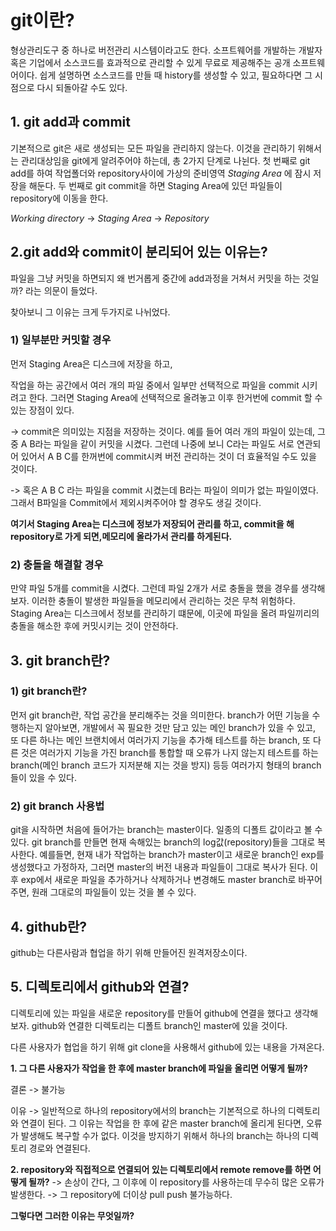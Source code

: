 # git이란?

형상관리도구 중 하나로 버전관리 시스템이라고도 한다.
소프트웨어를 개발하는 개발자 혹은 기업에서 소스코드를 효과적으로 관리할 수 있게 무료로 제공해주는 공개 소프트웨어이다.
쉽게 설명하면 소스코드를 만들 때 history를 생성할 수 있고, 필요하다면 그 시점으로 다시 되돌아갈 수도 있다.

 
## 1. git add과 commit

기본적으로 git은 새로 생성되는 모든 파일을 관리하지 않는다.
이것을 관리하기 위해서는 관리대상임을 git에게 알려주어야 하는데, 총 2가지 단계로 나뉜다.
첫 번째로 git add를 하여 작업폴더와 repository사이에 가상의 준비영역 _Staging Area_ 에 잠시 저장을 해둔다.
두 번째로 git commit을 하면 Staging Area에 있던 파일들이 repository에 이동을 한다.

_Working directory_ -> _Staging Area_ -> _Repository_


## 2.git add와 commit이 분리되어 있는 이유는?

파일을 그냥 커밋을 하면되지 왜 번거롭게 중간에 add과정을 거쳐서 커밋을 하는 것일까? 라는 의문이 들었다.

찾아보니 그 이유는 크게 두가지로 나뉘었다.

### 1) 일부분만 커밋할 경우
먼저 Staging Area은 디스크에 저장을 하고, 

작업을 하는 공간에서 여러 개의 파일 중에서 일부만 선택적으로 파일을 commit 시키려고 한다.
그러면 Staging Area에 선택적으로 올려놓고 이후 한거번에 commit 할 수 있는 장점이 있다.

-> commit은 의미있는 지점을 저장하는 것이다. 예를 들어 여러 개의 파일이 있는데, 그중 A B라는 파일을 
같이 커밋을 시켰다. 그런데 나중에 보니 C라는 파일도 서로 연관되어 있어서 A B C를 한꺼번에 commit시켜
버전 관리하는 것이 더 효율적일 수도 있을 것이다. 

-> 혹은 A B C 라는 파일을 commit 시켰는데 B라는 파일이 의미가 없는 파일이였다. 그래서 B파일을 Commit에서
제외시켜주어야 할 경우도 생길 것이다.

**여기서 Staging Area는 디스크에 정보가 저장되어 관리를 하고, 
commit을 해 repository로 가게 되면,메모리에 올라가서 관리를 하게된다.**

### 2) 충돌을 해결할 경우

만약 파일 5개를 commit을 시켰다. 그런데 파일 2개가 서로 충돌을 했을 경우를 생각해보자.
이러한 충돌이 발생한 파일들을 메모리에서 관리하는 것은 무척 위험하다.
Staging Area는 디스크에서 정보를 관리하기 떄문에, 이곳에 파일을 올려 파일끼리의 충돌을 해소한 후에 커밋시키는 것이 안전하다.

## 3. git branch란?

### 1) git branch란?
먼저 git branch란, 작업 공간을 분리해주는 것을 의미한다. 
branch가 어떤 기능을 수행하는지 알아보면, 개발에서 꼭 필요한 것만 담고 있는 메인 branch가 있을 수 있고, 
또 다른 하나는 메인 브랜치에서 여러가지 기능을 추가해 테스트를 하는 branch, 
또 다른 것은 여러가지 기능을 가진 branch를 통합할 때 
오류가 나지 않는지 테스트를 하는 branch(메인 branch 코드가 지저분해 지는 것을 방지) 등등
여러가지 형태의 branch들이 있을 수 있다. 

### 2) git branch 사용법
git을 시작하면 처음에 들어가는 branch는 master이다. 일종의 디폴트 값이라고 볼 수 있다.
git branch를 만들면 현재 속해있는 branch의 log값(repository)들을 그대로 복사한다.
예를들면, 현재 내가 작업하는 branch가 master이고 새로운 branch인 exp를 생성했다고 가정하자,
그러면 master의 버전 내용과 파일들이 그대로 복사가 된다.
이후 exp에서 새로운 파일을 추가하거나 삭제하거나 변경해도 master branch로 바꾸어주면,
원래 그대로의 파일들이 있는 것을 볼 수 있다.


## 4. github란?
github는 다른사람과 협업을 하기 위해 만들어진 원격저장소이다.


## 5. 디렉토리에서 github와 연결?
디렉토리에 있는 파일을 새로운 repository를 만들어 github에 연결을 했다고 생각해보자. 
github와 연결한 디렉토리는 디폴트 branch인 master에 있을 것이다.

다른 사용자가 협업을 하기 위해 git clone을 사용해서 github에 있는 내용을 가져온다.

__1. 그 다른 사용자가 작업을 한 후에 master branch에 파일을 올리면 어떻게 될까?__

결론 -> 불가능

이유 -> 일반적으로 하나의 repository에서의 branch는 기본적으로 하나의 디렉토리와 연결이 된다.
그 이유는 작업을 한 후에 같은 master branch에 올리게 된다면, 오류가 발생해도 복구할 수가 없다.
이것을 방지하기 위해서 하나의 branch는 하나의 디렉토리 경로와 연결된다.



__2. repository와 직접적으로 연결되어 있는 디렉토리에서 remote remove를 하면 어떻게 될까?__
-> 손상이 간다, 그 이후에 이 repository를 사용하는데 무수히 많은 오류가 발생한다. 
-> 그 repository에 더이상 pull push 불가능하다.

__그렇다면 그러한 이유는 무엇일까?__



